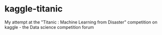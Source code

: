 # kaggle-titanic
My attempt at  the "Titanic : Machine Learning from Disaster" competition on kaggle - the Data science competition forum
